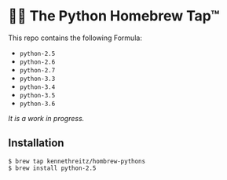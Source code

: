 # 🍺🐍 The Python Homebrew Tap™

This repo contains the following Formula:

- `python-2.5`
- `python-2.6`
- `python-2.7`
- `python-3.3`
- `python-3.4`
- `python-3.5`
- `python-3.6`

*It is a work in progress.*

## Installation

    $ brew tap kennethreitz/hombrew-pythons
    $ brew install python-2.5

